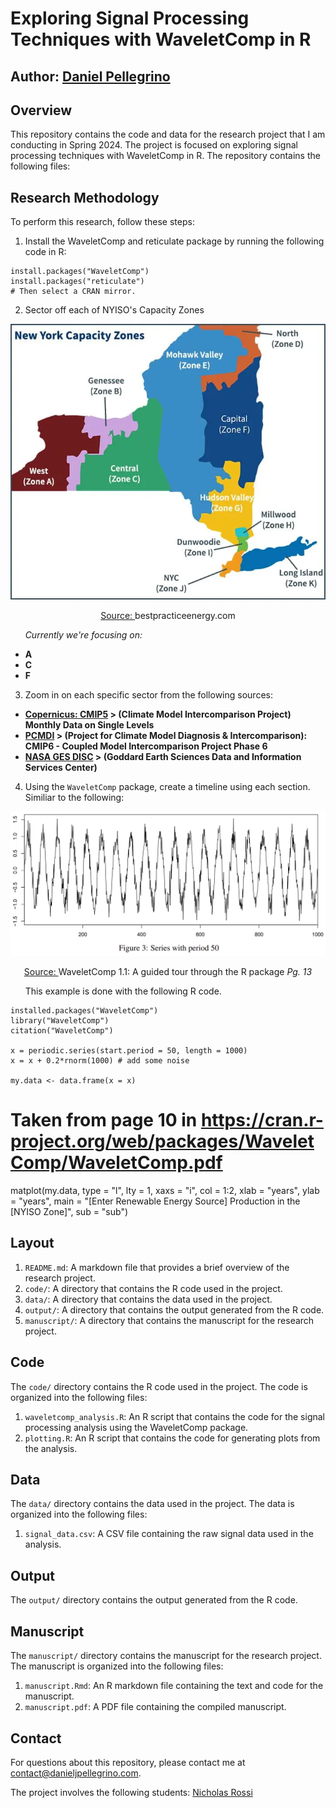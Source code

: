 # Exploring Signal Processing Techniques with WaveletComp in R

## Author: [Daniel Pellegrino](https://danieljpellegrino.com/)

## Overview

This repository contains the code and data for the research project that I am conducting in Spring 2024.
The project is focused on exploring signal processing techniques with WaveletComp in R. The repository contains the following files:

## Research Methodology

To perform this research, follow these steps:

1. Install the WaveletComp and reticulate package by running the following code in R:

```{r}
install.packages("WaveletComp")
install.packages("reticulate")
# Then select a CRAN mirror.
```

2. Sector off each of NYISO's Capacity Zones

<p align="center">
  <img src="NY-Capacity-Zones.png" alt="New York Capcity Zones" width=550>
  <p align="center">
    <a href="https://bestpracticeenergy.com/2020/04/02/new-york-electricity-supply-price-components/">
        Source:
    </a>
    bestpracticeenergy.com
  </p>
</p>

&nbsp;&nbsp;&nbsp;&nbsp;&nbsp;&nbsp;_Currently we're focusing on:_

- **A**
- **C**
- **F**

3. Zoom in on each specific sector from the following sources:

- **[Copernicus: CMIP5](https://cds.climate.copernicus.eu/cdsapp#!/dataset/projections-cmip5-monthly-single-levels?tab=form) > (Climate Model Intercomparison Project) Monthly Data on Single Levels**
- **[PCMDI](https://pcmdi.llnl.gov/CMIP6/) > (Project for Climate Model Diagnosis & Intercomparison): CMIP6 - Coupled Model Intercomparison Project Phase 6**
- **[NASA GES DISC](https://disc.gsfc.nasa.gov/) > (Goddard Earth Sciences Data and Information Services Center)**

4. Using the `WaveletComp` package, create a timeline using each section. Similiar to the following:
<p align="center">
  <img src="Figure-3.png" alt="New York Capcity Zones" width=550>
  <p align="center">
    <a href="http://www.hs-stat.com/projects/WaveletComp/WaveletComp_guided_tour.pdf/">
        Source:
    </a>
    WaveletComp 1.1: A guided tour through the R package <i>Pg. 13</i>
  </p>
</p>
&nbsp;&nbsp;&nbsp;&nbsp;&nbsp;&nbsp;This example is done with the following R code.

```{r}
installed.packages("WaveletComp")
library("WaveletComp")
citation("WaveletComp")

x = periodic.series(start.period = 50, length = 1000)
x = x + 0.2*rnorm(1000) # add some noise

my.data <- data.frame(x = x)
```

# Taken from page 10 in https://cran.r-project.org/web/packages/WaveletComp/WaveletComp.pdf

matplot(my.data, type = "l", lty = 1, xaxs = "i", col = 1:2,
xlab = "years", ylab = "years",
main = "[Enter Renewable Energy Source] Production in the [NYISO Zone]",
sub = "sub")

## Layout

1. `README.md`: A markdown file that provides a brief overview of the research project.
2. `code/`: A directory that contains the R code used in the project.
3. `data/`: A directory that contains the data used in the project.
4. `output/`: A directory that contains the output generated from the R code.
5. `manuscript/`: A directory that contains the manuscript for the research project.

## Code

The `code/` directory contains the R code used in the project. The code is organized into the following files:

1. `waveletcomp_analysis.R`: An R script that contains the code for the signal processing analysis using the WaveletComp package.
2. `plotting.R`: An R script that contains the code for generating plots from the analysis.

## Data

The `data/` directory contains the data used in the project. The data is organized into the following files:

1. `signal_data.csv`: A CSV file containing the raw signal data used in the analysis.

## Output

The `output/` directory contains the output generated from the R code.

## Manuscript

The `manuscript/` directory contains the manuscript for the research project. The manuscript is organized into the following files:

1. `manuscript.Rmd`: An R markdown file containing the text and code for the manuscript.
2. `manuscript.pdf`: A PDF file containing the compiled manuscript.

## Contact

For questions about this repository, please contact me at [contact@danieljpellegrino.com](contact@danieljpellegrino.com).

The project involves the following students: [Nicholas Rossi](https://github.com/NickRossi89)

```

```
